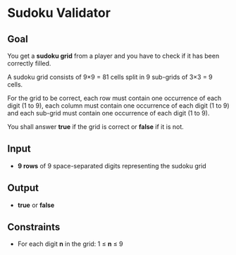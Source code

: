 # Sudoku Validator

## Goal

You get a **sudoku grid** from a player and you have to check if it has been
correctly filled.

A sudoku grid consists of 9×9 = 81 cells split in 9 sub-grids of 3×3 = 9 cells.

For the grid to be correct, each row must contain one occurrence of each digit
(1 to 9), each column must contain one occurrence of each digit (1 to 9) and
each sub-grid must contain one occurrence of each digit (1 to 9).

You shall answer **true** if the grid is correct or **false** if it is not.

## Input

-   **9 rows** of 9 space-separated digits representing the sudoku grid

## Output

-   **true** or **false**

## Constraints

-   For each digit **n** in the grid: 1 &leq; **n** &leq; 9
